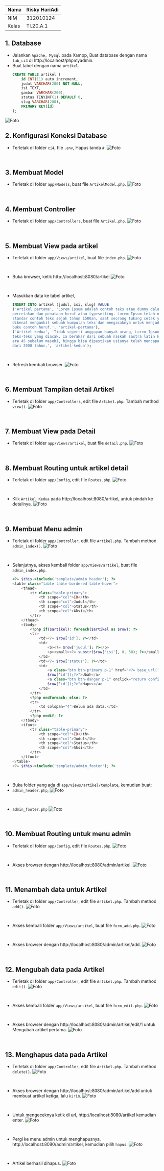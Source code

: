 | Nama      | Risky HariAdi |
| ----------- | ----------- |
| NIM     | 312010124    |
| Kelas   | TI.20.A.1        |

## 1. Database
- Jalankan ``Apache, MySql`` pada Xampp, Buat database dengan nama ``lab_ci4`` di http://localhost/phpmyadmin.
- Buat tabel dengan nama ``artikel``.
    ```sql
    CREATE TABLE artikel (
        id INT(11) auto_increment,
        judul VARCHAR(200) NOT NULL,
        isi TEXT,
        gambar VARCHAR(200),
        status TINYINT(1) DEFAULT 0,
        slug VARCHAR(200),
        PRIMARY KEY(id)
    );
    ```
![Foto](foto/labci4.png)
<br>

## 2. Konfigurasi Koneksi Database
- Terletak di folder ``ci4``, file `.env`, Hapus tanda `#`.
![Foto](foto/env.png)
<br>

## 3. Membuat Model 
- Terletak di folder `app/Models`, buat file `ArtikelModel.php`.
![Foto](foto/model.png)
<br>

## 4. Membuat Controller 
- Terletak di folder `app/Controllers`, buat file `Artikel.php`.
![Foto](foto/artikel.png)
<br>

## 5. Membuat View pada artikel 
- Terletak di folder `app/Views/artikel`, buat file `index.php`.
![Foto](foto/index.png)
<br>

- Buka browser, ketik http://localhost:8080/artikel 
![Foto](Foto/9.2.png)
<br>

- Masukkan data ke tabel artikel,
    ```sql
    INSERT INTO artikel (judul, isi, slug) VALUE
    ('Artikel pertama', 'Lorem Ipsum adalah contoh teks atau dummy dalam industri 
    percetakan dan penataan huruf atau typesetting. Lorem Ipsum telah menjadi 
    standar contoh teks sejak tahun 1500an, saat seorang tukang cetak yang tidak 
    dikenal mengambil sebuah kumpulan teks dan mengacaknya untuk menjadi sebuah 
    buku contoh huruf.', 'artikel-pertama'), 
    ('Artikel kedua', 'Tidak seperti anggapan banyak orang, Lorem Ipsum bukanlah 
    teks-teks yang diacak. Ia berakar dari sebuah naskah sastra latin klasik dari 
    era 45 sebelum masehi, hingga bisa dipastikan usianya telah mencapai lebih 
    dari 2000 tahun.', 'artikel-kedua');
    ``` 
<br>

- Refresh kembali browser.
![Foto](Foto/9.3.png)
<br>

## 6. Membuat Tampilan detail Artikel
- Terletak di folder `app/Controllers`, edit file `Artikel.php`. Tambah method ``view()``.
![Foto](Foto/10.1.png)
<br>

## 7. Membuat View pada Detail
- Terletak di folder `app/Views/artikel`, buat file `detail.php`.
![Foto](Foto/11.1.png)
<br>

## 8. Membuat Routing untuk artikel detail
- Terletak di folder `app/Config`, edit file `Routes.php`.
![Foto](Foto/12.1.png)
<br>

- Klik `Artikel Kedua` pada http://localhost:8080/artikel, untuk pindah ke detailnya.
![Foto](Foto/12.2.png)
<br>

## 9. Membuat Menu admin
- Terletak di folder `app/Controller`, edit file `Artikel.php`. Tambah method `admin_index()`.
![Foto](Foto/13.1.png)
<br>

- Selanjutnya, akses kembali folder `app/Views/artikel`, buat file `admin_index.php`.
    ```php
    <?= $this->include('template/admin_header'); ?>
    <table class="table table-bordered table-hover">
        <thead>
            <tr class="table-primary">
                <th scope="col">ID</th>
                <th scope="col">Judul</th>
                <th scope="col">Status</th>
                <th scope="col">Aksi</th>
            </tr>
        </thead>
        <tbody>
            <?php if($artikel): foreach($artikel as $row): ?>
            <tr>
                <td><?= $row['id']; ?></td>
                <td>
                    <b><?= $row['judul']; ?></b>
                    <p><small><?= substr($row['isi'], 0, 50); ?></small></p>
                </td>
                <td><?= $row['status']; ?></td>
                <td>
                    <a class="btn btn-primary p-1" href="<?= base_url('/admin/artikel/edit/' . 
                    $row['id']);?>">Ubah</a>
                    <a class="btn btn-danger p-1" onclick="return confirm('Yakin menghapus data?');" href="<?= base_url('/admin/artikel/delete/' . 
                    $row['id']);?>">Hapus</a>
                </td>
            </tr>
            <?php endforeach; else: ?>
            <tr>
                <td colspan="4">Belum ada data.</td>
            </tr>
            <?php endif; ?>
        </tbody>
        <tfoot>
            <tr class="table-primary">
                <th scope="col">ID</th>
                <th scope="col">Judul</th>
                <th scope="col">Status</th>
                <th scope="col">Aksi</th>
            </tr>
        </tfoot>
    </table>
    <?= $this->include('template/admin_footer'); ?>
    ```
<br>

- Buka folder yang ada di ``app/Views/artikel/template``, kemudian buat:
- ``admin_header.php``,
![Foto](Foto/13.2.png)
<br>

- ``admin_footer.php``
![Foto](Foto/13.3.png)
<br>

## 10. Membuat Routing untuk menu admin
- Terletak di folder `app/Config`, edit file `Routes.php`.
![Foto](Foto/12.1.png)
<br>

- Akses browser dengan http://localhost:8080/admin/artikel.
![Foto](Foto/14.1.png)
<br>

## 11. Menambah data untuk Artikel
- Terletak di folder `app/Controller`, edit file `Artikel.php`. Tambah method `add()`.
![Foto](Foto/15.1.png)
<br>

- Akses kembali folder `app/Views/artikel`, buat file `form_add.php`.
![Foto](Foto/15.2.png)
<br>

- Akses browser dengan http://localhost:8080/admin/artikel/add.
![Foto](Foto/15.3.png)
<br>

## 12. Mengubah data pada Artikel
- Terletak di folder `app/Controller`, edit file `Artikel.php`. Tambah method `edit()`.
![Foto](Foto/16.1.png)
<br>

- Akses kembali folder `app/Views/artikel`, buat file `form_edit.php`.
![Foto](Foto/16.2.png)
<br>

- Akses browser dengan http://localhost:8080/admin/artikel/edit/1 untuk Mengubah artikel pertama.
![Foto](Foto/16.2.png)
<br>

## 13. Menghapus data pada Artikel
- Terletak di folder `app/Controller`, edit file `Artikel.php`. Tambah method `delete()`.
![Foto](Foto/17.1.png)
<br>

- Akses browser dengan http://localhost:8080/admin/artikel/add untuk membuat artikel ketiga, lalu `kirim`.
![Foto](Foto/17.2.png)
<br>

- Untuk mengeceknya ketik di url, http://localhost:8080/artikel kemudian enter.
![Foto](Foto/17.3.png)
<br>

- Pergi ke menu admin untuk menghapusnya, http://localhost:8080/admin/artikel, kemudian pilih `hapus`.
![Foto](Foto/17.4.png)
<br>

- Artikel berhasil dihapus.
![Foto](Foto/17.5.png)
<br>
</div>